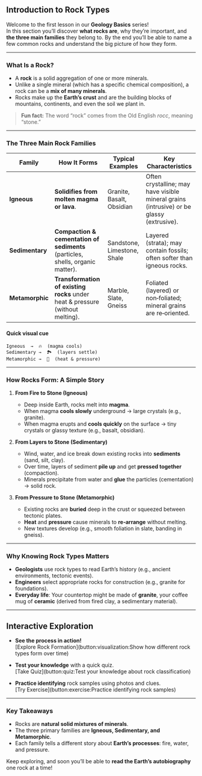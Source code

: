 ## Introduction to Rock Types  

Welcome to the first lesson in our **Geology Basics** series!  
In this section you’ll discover **what rocks are**, why they’re important, and **the three main families** they belong to. By the end you’ll be able to name a few common rocks and understand the big picture of how they form.

---  

### What Is a Rock?  

- A **rock** is a solid aggregation of one or more minerals.  
- Unlike a single mineral (which has a specific chemical composition), a rock can be a **mix of many minerals**.  
- Rocks make up the **Earth’s crust** and are the building blocks of mountains, continents, and even the soil we plant in.

> **Fun fact:** The word “rock” comes from the Old English *rocc*, meaning “stone.”  

---  

### The Three Main Rock Families  

| Family | How It Forms | Typical Examples | Key Characteristics |
|--------|--------------|------------------|----------------------|
| **Igneous** | **Solidifies from molten magma or lava**. | Granite, Basalt, Obsidian | Often crystalline; may have visible mineral grains (intrusive) or be glassy (extrusive). |
| **Sedimentary** | **Compaction & cementation of sediments** (particles, shells, organic matter). | Sandstone, Limestone, Shale | Layered (strata); may contain fossils; often softer than igneous rocks. |
| **Metamorphic** | **Transformation of existing rocks** under heat & pressure (without melting). | Marble, Slate, Gneiss | Foliated (layered) or non‑foliated; mineral grains are re‑oriented. |

#### Quick visual cue  

```text
Igneous  →  🔥  (magma cools)
Sedimentary →  🏞️  (layers settle)
Metamorphic →  🔨  (heat & pressure)
```

---  

### How Rocks Form: A Simple Story  

1. **From Fire to Stone (Igneous)**  
   - Deep inside Earth, rocks melt into **magma**.  
   - When magma **cools slowly** underground → large crystals (e.g., granite).  
   - When magma erupts and **cools quickly** on the surface → tiny crystals or glassy texture (e.g., basalt, obsidian).

2. **From Layers to Stone (Sedimentary)**  
   - Wind, water, and ice break down existing rocks into **sediments** (sand, silt, clay).  
   - Over time, layers of sediment **pile up** and get **pressed together** (compaction).  
   - Minerals precipitate from water and **glue** the particles (cementation) → solid rock.

3. **From Pressure to Stone (Metamorphic)**  
   - Existing rocks are **buried** deep in the crust or squeezed between tectonic plates.  
   - **Heat** and **pressure** cause minerals to **re‑arrange** without melting.  
   - New textures develop (e.g., smooth foliation in slate, banding in gneiss).

---  

### Why Knowing Rock Types Matters  

- **Geologists** use rock types to read Earth’s history (e.g., ancient environments, tectonic events).  
- **Engineers** select appropriate rocks for construction (e.g., granite for foundations).  
- **Everyday life**: Your countertop might be made of **granite**, your coffee mug of **ceramic** (derived from fired clay, a sedimentary material).  

---  

## Interactive Exploration  

- **See the process in action!**  
  [Explore Rock Formation](button:visualization:Show how different rock types form over time)  

- **Test your knowledge** with a quick quiz.  
  [Take Quiz](button:quiz:Test your knowledge about rock classification)  

- **Practice identifying** rock samples using photos and clues.  
  [Try Exercise](button:exercise:Practice identifying rock samples)  

---  

### Key Takeaways  

- Rocks are **natural solid mixtures of minerals**.  
- The three primary families are **Igneous, Sedimentary, and Metamorphic**.  
- Each family tells a different story about **Earth’s processes**: fire, water, and pressure.  

Keep exploring, and soon you’ll be able to **read the Earth’s autobiography** one rock at a time!
